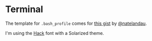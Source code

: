 # Terminal

The template for `.bash_profile` comes for [this gist](https://gist.github.com/natelandau/10654137) by [@natelandau](https://github.com/natelandau).

I'm using the [Hack](https://github.com/source-foundry/Hack) font with a Solarized theme.
